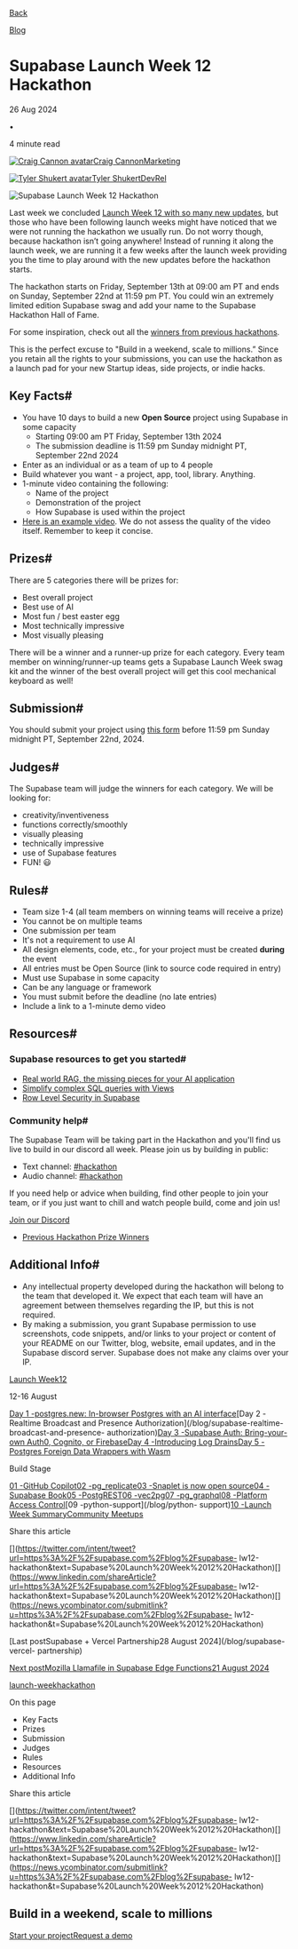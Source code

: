 [Back](/blog)

[Blog](/blog)

# Supabase Launch Week 12 Hackathon

26 Aug 2024

•

4 minute read

[![Craig Cannon
avatar](/_next/image?url=https%3A%2F%2Fgithub.com%2Fcraigcannon.png&w=96&q=75)Craig
CannonMarketing](https://x.com/CraigCannon)

[![Tyler Shukert
avatar](/_next/image?url=https%3A%2F%2Fgithub.com%2Fdshukertjr.png&w=96&q=75)Tyler
ShukertDevRel](https://twitter.com/dshukertjr)

![Supabase Launch Week 12
Hackathon](/_next/image?url=%2Fimages%2Fblog%2Flw12%2Fhackathon%2Fthumbnail.png&w=3840&q=100)

Last week we concluded [Launch Week 12 with so many new
updates](https://supabase.com/launch-week), but those who have been following
launch weeks might have noticed that we were not running the hackathon we
usually run. Do not worry though, because hackathon isn’t going anywhere!
Instead of running it along the launch week, we are running it a few weeks
after the launch week providing you the time to play around with the new
updates before the hackathon starts.

The hackathon starts on Friday, September 13th at 09:00 am PT and ends on
Sunday, September 22nd at 11:59 pm PT. You could win an extremely limited
edition Supabase swag and add your name to the Supabase Hackathon Hall of
Fame.

For some inspiration, check out all the [winners from previous
hackathons](https://supabase.com/blog/tags/hackathon).

This is the perfect excuse to "Build in a weekend, scale to millions.” Since
you retain all the rights to your submissions, you can use the hackathon as a
launch pad for your new Startup ideas, side projects, or indie hacks.

## Key Facts#

  * You have 10 days to build a new **Open Source** project using Supabase in some capacity
    * Starting 09:00 am PT Friday, September 13th 2024
    * The submission deadline is 11:59 pm Sunday midnight PT, September 22nd 2024
  * Enter as an individual or as a team of up to 4 people
  * Build whatever you want - a project, app, tool, library. Anything.
  * 1-minute video containing the following:
    * Name of the project
    * Demonstration of the project
    * How Supabase is used within the project
  * [Here is an example video](https://youtu.be/KaWJQzTTx5k). We do not assess the quality of the video itself. Remember to keep it concise.

## Prizes#

There are 5 categories there will be prizes for:

  * Best overall project
  * Best use of AI
  * Most fun / best easter egg
  * Most technically impressive
  * Most visually pleasing

There will be a winner and a runner-up prize for each category. Every team
member on winning/runner-up teams gets a Supabase Launch Week swag kit and the
winner of the best overall project will get this cool mechanical keyboard as
well!

## Submission#

You should submit your project using [this form](https://hackathon.dev/lw12)
before 11:59 pm Sunday midnight PT, September 22nd, 2024.

## Judges#

The Supabase team will judge the winners for each category. We will be looking
for:

  * creativity/inventiveness
  * functions correctly/smoothly
  * visually pleasing
  * technically impressive
  * use of Supabase features
  * FUN! 😃

## Rules#

  * Team size 1-4 (all team members on winning teams will receive a prize)
  * You cannot be on multiple teams
  * One submission per team
  * It's not a requirement to use AI
  * All design elements, code, etc., for your project must be created **during** the event
  * All entries must be Open Source (link to source code required in entry)
  * Must use Supabase in some capacity
  * Can be any language or framework
  * You must submit before the deadline (no late entries)
  * Include a link to a 1-minute demo video

## Resources#

### Supabase resources to get you started#

  * [Real world RAG, the missing pieces for your AI application](https://www.youtube.com/watch?v=ibzlEQmgPPY)
  * [Simplify complex SQL queries with Views](https://www.youtube.com/watch?v=IOYFS-2lFjU&t)
  * [Row Level Security in Supabase](https://supabase.com/docs/guides/database/postgres/row-level-security)

### Community help#

The Supabase Team will be taking part in the Hackathon and you'll find us live
to build in our discord all week. Please join us by building in public:

  * Text channel: [#hackathon](https://discord.gg/UYyweApy)
  * Audio channel: [#hackathon](https://discord.gg/Vj3mTPwH)

If you need help or advice when building, find other people to join your team,
or if you just want to chill and watch people build, come and join us!

[Join our Discord](https://discord.supabase.com/)

  * [Previous Hackathon Prize Winners](https://supabase.com/blog/tags/hackathon)

## Additional Info#

  * Any intellectual property developed during the hackathon will belong to the team that developed it. We expect that each team will have an agreement between themselves regarding the IP, but this is not required.
  * By making a submission, you grant Supabase permission to use screenshots, code snippets, and/or links to your project or content of your README on our Twitter, blog, website, email updates, and in the Supabase discord server. Supabase does not make any claims over your IP.

[Launch Week12](/launch-week)

12-16 August

[Day 1 -postgres.new: In-browser Postgres with an AI
interface](/blog/postgres-new)[Day 2 -Realtime Broadcast and Presence
Authorization](/blog/supabase-realtime-broadcast-and-presence-
authorization)[Day 3 -Supabase Auth: Bring-your-own Auth0, Cognito, or
Firebase](/blog/third-party-auth-mfa-phone-send-hooks)[Day 4 -Introducing Log
Drains](/blog/log-drains)[Day 5 -Postgres Foreign Data Wrappers with
Wasm](/blog/postgres-foreign-data-wrappers-with-wasm)

Build Stage

[01 -GitHub Copilot](/blog/github-copilot-extension-for-vs-code)[02
-pg_replicate](https://news.ycombinator.com/item?id=41209994)[03 -Snaplet is
now open source](/blog/snaplet-is-now-open-source)[04 -Supabase
Book](/blog/supabase-book-by-david-lorenz)[05
-PostgREST](/blog/postgrest-12-2)[06 -vec2pg](/blog/vec2pg)[07
-pg_graphql](/blog/pg-graphql-1-5-7)[08 -Platform Access
Control](/blog/platform-access-control)[09 -python-support](/blog/python-
support)[10 -Launch Week Summary](/blog/launch-week-12-top-10)[Community
Meetups](/launch-week#meetups)

Share this article

[](https://twitter.com/intent/tweet?url=https%3A%2F%2Fsupabase.com%2Fblog%2Fsupabase-
lw12-hackathon&text=Supabase%20Launch%20Week%2012%20Hackathon)[](https://www.linkedin.com/shareArticle?url=https%3A%2F%2Fsupabase.com%2Fblog%2Fsupabase-
lw12-hackathon&text=Supabase%20Launch%20Week%2012%20Hackathon)[](https://news.ycombinator.com/submitlink?u=https%3A%2F%2Fsupabase.com%2Fblog%2Fsupabase-
lw12-hackathon&t=Supabase%20Launch%20Week%2012%20Hackathon)

[Last postSupabase + Vercel Partnership28 August 2024](/blog/supabase-vercel-
partnership)

[Next postMozilla Llamafile in Supabase Edge Functions21 August
2024](/blog/mozilla-llamafile-in-supabase-edge-functions)

[launch-week](/blog/tags/launch-week)[hackathon](/blog/tags/hackathon)

On this page

  * Key Facts
  * Prizes
  * Submission
  * Judges
  * Rules
  * Resources
  * Additional Info

Share this article

[](https://twitter.com/intent/tweet?url=https%3A%2F%2Fsupabase.com%2Fblog%2Fsupabase-
lw12-hackathon&text=Supabase%20Launch%20Week%2012%20Hackathon)[](https://www.linkedin.com/shareArticle?url=https%3A%2F%2Fsupabase.com%2Fblog%2Fsupabase-
lw12-hackathon&text=Supabase%20Launch%20Week%2012%20Hackathon)[](https://news.ycombinator.com/submitlink?u=https%3A%2F%2Fsupabase.com%2Fblog%2Fsupabase-
lw12-hackathon&t=Supabase%20Launch%20Week%2012%20Hackathon)

## Build in a weekend, scale to millions

[Start your project](https://supabase.com/dashboard)[Request a
demo](/contact/sales)


